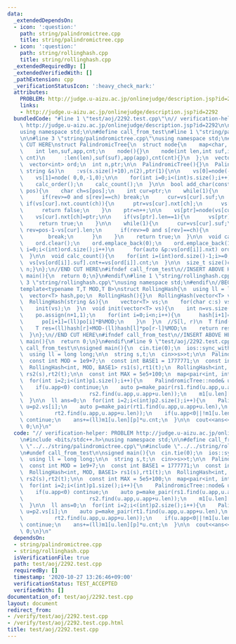 ```yaml
---
data:
  _extendedDependsOn:
  - icon: ':question:'
    path: string/palindromictree.cpp
    title: string/palindromictree.cpp
  - icon: ':question:'
    path: string/rollinghash.cpp
    title: string/rollinghash.cpp
  _extendedRequiredBy: []
  _extendedVerifiedWith: []
  _pathExtension: cpp
  _verificationStatusIcon: ':heavy_check_mark:'
  attributes:
    PROBLEM: http://judge.u-aizu.ac.jp/onlinejudge/description.jsp?id=2292
    links:
    - http://judge.u-aizu.ac.jp/onlinejudge/description.jsp?id=2292
  bundledCode: "#line 1 \"test/aoj/2292.test.cpp\"\n// verification-helper: PROBLEM\
    \ http://judge.u-aizu.ac.jp/onlinejudge/description.jsp?id=2292\n\n#include <bits/stdc++.h>\n\
    using namespace std;\n\n#define call_from_test\n#line 1 \"string/palindromictree.cpp\"\
    \n\n#line 3 \"string/palindromictree.cpp\"\nusing namespace std;\n#endif\n//BEGIN\
    \ CUT HERE\nstruct PalindromicTree{\n  struct node{\n    map<char, int> nxt;\n\
    \    int len,suf,app,cnt;\n    node(){}\n    node(int len,int suf,int app,int\
    \ cnt)\n      :len(len),suf(suf),app(app),cnt(cnt){}\n  };\n  vector<node> vs;\n\
    \  vector<int> ord;\n  int n,ptr;\n\n  PalindromicTree(){}\n  PalindromicTree(const\
    \ string &s)\n    :vs(s.size()+10),n(2),ptr(1){\n\n    vs[0]=node(-1,0,-1,0);\n\
    \    vs[1]=node( 0,0,-1,0);\n\n    for(int i=0;i<(int)s.size();i++) add_char(s,i);\n\
    \    calc_order();\n    calc_count();\n  }\n\n  bool add_char(const string &s,int\
    \ pos){\n    char ch=s[pos];\n    int cur=ptr;\n    while(1){\n      int rev=pos-1-vs[cur].len;\n\
    \      if(rev>=0 and s[rev]==ch) break;\n      cur=vs[cur].suf;\n    }\n\n   \
    \ if(vs[cur].nxt.count(ch)){\n      ptr=vs[cur].nxt[ch];\n      vs[ptr].cnt++;\n\
    \      return false;\n    }\n    ptr=n++;\n\n    vs[ptr]=node(vs[cur].len+2,-1,pos-vs[cur].len-1,1);\n\
    \    vs[cur].nxt[ch]=ptr;\n\n    if(vs[ptr].len==1){\n      vs[ptr].suf=1;\n \
    \     return true;\n    }\n\n    while(1){\n      cur=vs[cur].suf;\n      int\
    \ rev=pos-1-vs[cur].len;\n      if(rev>=0 and s[rev]==ch){\n        vs[ptr].suf=vs[cur].nxt[ch];\n\
    \        break;\n      }\n    }\n    return true;\n  }\n\n  void calc_order(){\n\
    \    ord.clear();\n    ord.emplace_back(0);\n    ord.emplace_back(1);\n    for(int\
    \ i=0;i<(int)ord.size();i++)\n      for(auto &p:vs[ord[i]].nxt) ord.emplace_back(p.second);\n\
    \  }\n\n  void calc_count(){\n    for(int i=(int)ord.size()-1;i>=0;i--)\n    \
    \  vs[vs[ord[i]].suf].cnt+=vs[ord[i]].cnt;\n  }\n\n  size_t size()const{return\
    \ n;}\n};\n//END CUT HERE\n#ifndef call_from_test\n//INSERT ABOVE HERE\nsigned\
    \ main(){\n  return 0;\n}\n#endif\n#line 1 \"string/rollinghash.cpp\"\n\n#line\
    \ 3 \"string/rollinghash.cpp\"\nusing namespace std;\n#endif\n//BEGIN CUT HERE\n\
    template<typename T,T MOD,T B>\nstruct RollingHash{\n  using ll = long long;\n\
    \  vector<T> hash,po;\n  RollingHash(){}\n  RollingHash(vector<T> vs){init(vs);}\n\
    \  RollingHash(string &s){\n    vector<T> vs;\n    for(char c:s) vs.emplace_back(c);\n\
    \    init(vs);\n  }\n  void init(vector<T> vs){\n    int n=vs.size();\n    hash.assign(n+1,0);\n\
    \    po.assign(n+1,1);\n    for(int i=0;i<n;i++){\n      hash[i+1]=((ll)hash[i]*B+vs[i])%MOD;\n\
    \      po[i+1]=(ll)po[i]*B%MOD;\n    }\n  }\n  //S[l, r)\n  T find(int l,int r){\n\
    \    T res=(ll)hash[r]+MOD-(ll)hash[l]*po[r-l]%MOD;\n    return res>=MOD?res-MOD:res;\n\
    \  }\n};\n//END CUT HERE\n#ifndef call_from_test\n//INSERT ABOVE HERE\nsigned\
    \ main(){\n  return 0;\n}\n#endif\n#line 9 \"test/aoj/2292.test.cpp\"\n#undef\
    \ call_from_test\n\nsigned main(){\n  cin.tie(0);\n  ios::sync_with_stdio(0);\n\
    \  using ll = long long;\n\n  string s,t;\n  cin>>s>>t;\n\n  PalindromicTree p1(s),p2(t);\n\
    \  const int MOD = 1e9+7;\n  const int BASE1 = 1777771;\n  const int BASE2 = 1e6+3;\n\
    \  RollingHash<int, MOD, BASE1> rs1(s),rt1(t);\n  RollingHash<int, MOD, BASE2>\
    \ rs2(s),rt2(t);\n\n  const int MAX = 5e5+100;\n  map<pair<int, int>, int> m1[MAX];\n\
    \  for(int i=2;i<(int)p1.size();i++){\n    PalindromicTree::node& u=p1.vs[i];\n\
    \    if(u.app<0) continue;\n    auto p=make_pair(rs1.find(u.app,u.app+u.len),\n\
    \                     rs2.find(u.app,u.app+u.len));\n    m1[u.len][p]=u.cnt;\n\
    \  }\n\n  ll ans=0;\n  for(int i=2;i<(int)p2.size();i++){\n    PalindromicTree::node&\
    \ u=p2.vs[i];\n    auto p=make_pair(rt1.find(u.app,u.app+u.len),\n           \
    \          rt2.find(u.app,u.app+u.len));\n    if(u.app<0||!m1[u.len].count(p))\
    \ continue;\n    ans+=(ll)m1[u.len][p]*u.cnt;\n  }\n\n  cout<<ans<<endl;\n  return\
    \ 0;\n}\n"
  code: "// verification-helper: PROBLEM http://judge.u-aizu.ac.jp/onlinejudge/description.jsp?id=2292\n\
    \n#include <bits/stdc++.h>\nusing namespace std;\n\n#define call_from_test\n#include\
    \ \"../../string/palindromictree.cpp\"\n#include \"../../string/rollinghash.cpp\"\
    \n#undef call_from_test\n\nsigned main(){\n  cin.tie(0);\n  ios::sync_with_stdio(0);\n\
    \  using ll = long long;\n\n  string s,t;\n  cin>>s>>t;\n\n  PalindromicTree p1(s),p2(t);\n\
    \  const int MOD = 1e9+7;\n  const int BASE1 = 1777771;\n  const int BASE2 = 1e6+3;\n\
    \  RollingHash<int, MOD, BASE1> rs1(s),rt1(t);\n  RollingHash<int, MOD, BASE2>\
    \ rs2(s),rt2(t);\n\n  const int MAX = 5e5+100;\n  map<pair<int, int>, int> m1[MAX];\n\
    \  for(int i=2;i<(int)p1.size();i++){\n    PalindromicTree::node& u=p1.vs[i];\n\
    \    if(u.app<0) continue;\n    auto p=make_pair(rs1.find(u.app,u.app+u.len),\n\
    \                     rs2.find(u.app,u.app+u.len));\n    m1[u.len][p]=u.cnt;\n\
    \  }\n\n  ll ans=0;\n  for(int i=2;i<(int)p2.size();i++){\n    PalindromicTree::node&\
    \ u=p2.vs[i];\n    auto p=make_pair(rt1.find(u.app,u.app+u.len),\n           \
    \          rt2.find(u.app,u.app+u.len));\n    if(u.app<0||!m1[u.len].count(p))\
    \ continue;\n    ans+=(ll)m1[u.len][p]*u.cnt;\n  }\n\n  cout<<ans<<endl;\n  return\
    \ 0;\n}\n"
  dependsOn:
  - string/palindromictree.cpp
  - string/rollinghash.cpp
  isVerificationFile: true
  path: test/aoj/2292.test.cpp
  requiredBy: []
  timestamp: '2020-10-27 13:26:46+09:00'
  verificationStatus: TEST_ACCEPTED
  verifiedWith: []
documentation_of: test/aoj/2292.test.cpp
layout: document
redirect_from:
- /verify/test/aoj/2292.test.cpp
- /verify/test/aoj/2292.test.cpp.html
title: test/aoj/2292.test.cpp
---
```

